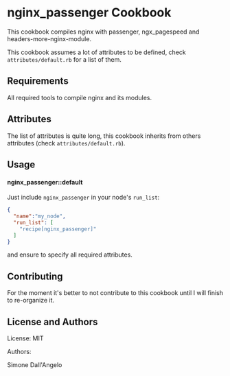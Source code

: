 nginx_passenger Cookbook
========================
This cookbook compiles nginx with passenger, ngx_pagespeed and headers-more-nginx-module.

This cookbook assumes a lot of attributes to be defined, check `attributes/default.rb`
for a list of them.

Requirements
------------
All required tools to compile nginx and its modules.

Attributes
----------
The list of attributes is quite long, this cookbook inherits from others
attributes (check `attributes/default.rb`).

Usage
-----
#### nginx_passenger::default
Just include `nginx_passenger` in your node's `run_list`:

```json
{
  "name":"my_node",
  "run_list": [
    "recipe[nginx_passenger]"
  ]
}
```
and ensure to specify all required attributes.

Contributing
------------
For the moment it's better to not contribute to this cookbook until I
will finish to re-organize it.

License and Authors
-------------------
License: MIT

Authors:

Simone Dall'Angelo

